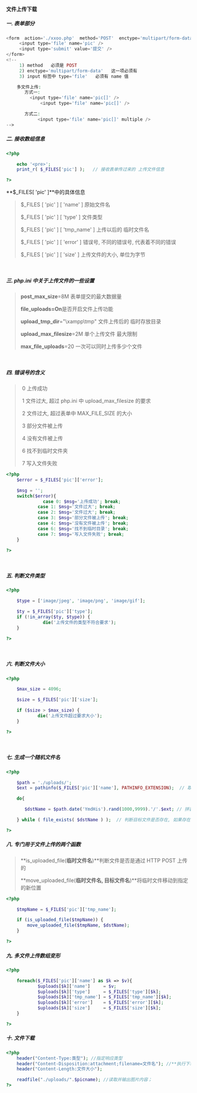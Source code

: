 #### 文件上传下载

##### 一. 表单部分

```php
<form  action='./xxoo.php'  method='POST'  enctype='multipart/form-data'>
     <input type='file' name='pic' />
     <input type='submit' value='提交' />
</form>
<!--
     1) method   必须是 POST
     2) enctype='multipart/form-data'   这一项必须有
     3) input 标签中 type='file'   必须有 name 值

    多文件上传:
       方式一:   
         <input type='file' name='pic[]' />
             <input type='file' name='pic[]' />

       方式二:
            <input type='file' name='pic[]' multiple />
-->
```

##### 二. 接收数组信息

```php
<?php

    echo '<pre>';
    print_r( $_FILES['pic'] );   // 接收表单传过来的 上传文件信息

?>
```

**$\_FILES\[ 'pic' \]**中的具体信息

> $\_FILES \[ 'pic' \] \[ 'name' \]   原始文件名
>
> $\_FILES \[ 'pic' \] \[ 'type' \]     文件类型
>
> $\_FILES \[ 'pic' \] \[ 'tmp\_name' \]   上传以后的 临时文件名
>
> $\_FILES \[ 'pic' \] \[ 'error' \]   错误号, 不同的错误号, 代表着不同的错误
>
> $\_FILES \[ 'pic' \] \[ 'size' \]    上传文件的大小, 单位为字节

​

##### 三. php.ini 中关于上传文件的一些设置

> ​**post\_max\_size**=8M 表单提交的最大数据量
>
> ​**file\_uploads=On**是否开启文件上传功能
>
> ​**upload\_tmp\_dir**="\xampp\tmp" 文件上传后的 临时存放目录
>
> ​**upload\_max\_filesize**=2M 单个上传文件 最大限制
>
> ​**max\_file\_uploads**=20 一次可以同时上传多少个文件

​

##### 四. 错误号的含义

> ​ 0 上传成功
>
> ​ 1 文件过大, 超过 php.ini 中 upload\_max\_filesize 的要求
>
> ​ 2 文件过大, 超过表单中 MAX\_FILE\_SIZE 的大小
>
> ​ 3 部分文件被上传
>
> ​ 4 没有文件被上传
>
> ​ 6 找不到临时文件夹
>
> ​ 7 写入文件失败

```php
<?php
    $error = $_FILES['pic']['error'];

    $msg = '';
    switch($error){
              case 0: $msg='上传成功'; break;
            case 1: $msg='文件过大'; break;
            case 2: $msg='文件过大'; break;
            case 3: $msg='部分文件被上传'; break;
            case 4: $msg='没有文件被上传'; break;
            case 6: $msg='找不到临时目录'; break;
            case 7: $msg='写入文件失败'; break;
    }

?>
```

​

##### 五. 判断文件类型

```php
<?php

    $type = ['image/jpeg', 'image/png', 'image/gif'];

    $ty = $_FILES['pic']['type'];
    if (!in_array($ty, $type)) {
              die('上传文件的类型不符合要求');
    }

?>
```

​

##### 六. 判断文件大小

```php
<?php

    $max_size = 4096;

    $size = $_FILES['pic']['size'];

    if ($size > $max_size) {
            die('上传文件超过要求大小');
    }

?>
```

​

##### 七. 生成一个随机文件名

```php
<?php

    $path = './uploads/';
    $ext = pathinfo($_FILES['pic']['name'], PATHINFO_EXTENSION);  // 取得 扩展名

    do{

       $dstName = $path.date('YmdHis').rand(1000,9999).'/'.$ext; // 拼装 目标文件名

    } while ( file_exists( $dstName ) );  // 判断目标文件是否存在, 如果存在,循环生成一个新名字

?>
```

##### 八. 专门用于文件上传的两个函数

> ​**is\_uploaded\_file\(**临时文件名**\)**判断文件是否是通过 HTTP POST 上传的
>
> ​**move\_uploaded\_file\(**临时文件名, 目标文件名**\)**将临时文件移动到指定的新位置

```php
<?php

    $tmpName = $_FILES['pic']['tmp_name'];

    if (is_uploaded_file($tmpName)) {
        move_uploaded_file($tmpName, $dstName);
    }

?>
```

##### 九. 多文件上传数组变形

```php
<?php

    foreach($_FILES['pic']['name'] as $k => $v){
            $uploads[$k]['name']     = $v;
            $uploads[$k]['type']     = $_FILES['type'][$k];
            $uploads[$k]['tmp_name'] = $_FILES['tmp_name'][$k];
            $uploads[$k]['error']    = $_FILES['error'][$k];
            $uploads[$k]['size']     = $_FILES['size'][$k];
    }

?>
```

##### 十. 文件下载

```php
<?php
	header("Content-Type:类型"); //指定响应类型
	header("Content-Disposition:attachment;filename=文件名"); //**执行下载文件名
	header("Content-Length:文件大小");

	readfile("./uploads/".$picname); //读取并输出图片内容；
?>
```



